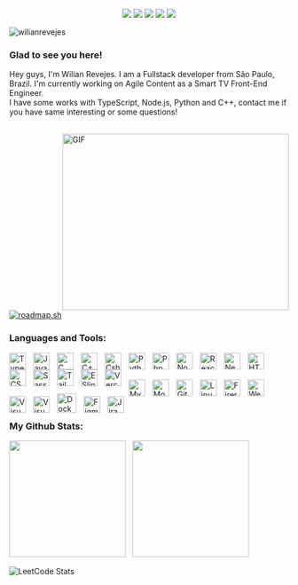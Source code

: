 <p align="center">
<a href="https://www.linkedin.com/in/bruno-sartori-dev"><img src="https://img.shields.io/badge/-bruno--sartori--dev-blue?style=flat&logo=Linkedin&logoColor=white&link=https://www.linkedin.com/in/bruno-sartori-dev" /></a>
<a href="https://medium.com/@brunosartori.dev"><img src="https://img.shields.io/badge/-@brunosartori.dev-000000?style=flat&labelColor=000000&logo=Medium&link=https://medium.com/@brunosartori.dev" /></a>
<a href="https://brunosartori.dev"><img src="https://img.shields.io/badge/-brunosartori.dev-47CCCC?style=flat&logo=Google-Chrome&logoColor=white&link=https://brunosartori.dev" /></a>
<a href="https://instagram.com/brunosartori.dev"><img src="https://img.shields.io/badge/-brunosartori.dev-purple?style=flat&logo=instagram&logoColor=white&link=https://instagram.com/brunosartori.dev/" /></a>
<a href="mailto:brunosartori.dev@gmail.com"><img src="https://img.shields.io/badge/-brunosartori.dev@gmail.com-c14438?style=flat&logo=Gmail&logoColor=white&link=mailto:brunosartori.dev@gmail.com" /></a>
</p>


![wilianrevejes](https://socialify.git.ci/wilianrevejes/wilianrevejes/image?font=Raleway&name=1&pattern=Diagonal%20Stripes&stargazers=1&theme=Dark)



### Glad to see you here!

Hey guys, I'm Wilian Revejes. I am a Fullstack developer from São Paulo, Brazil. I'm currently working on Agile Content as a Smart TV Front-End Engineer.
<br />
I have some works with TypeScript, Node.js, Python and C++, contact me if you have same interesting or some questions!
<br /><br />

<img align="right" alt="GIF" src="https://github.com/wilianrevejes/wilianrevejes/blob/master/public/coding.gif?raw=true" width="408" height="318" />

[![roadmap.sh](https://roadmap.sh/card/tall/64d0e6690d755ccbebe75f9c?variant=dark)](https://roadmap.sh)


### Languages and Tools:

[<img align="left" alt="TypeScript" width="30px" src="https://cdn.jsdelivr.net/gh/devicons/devicon/icons/typescript/typescript-original.svg" style="padding-right:10px;" />](https://www.typescriptlang.org/)
[<img align="left" alt="JavaScript" width="30px" src="https://cdn.jsdelivr.net/gh/devicons/devicon/icons/javascript/javascript-original.svg" style="padding-right:10px;" />](https://developer.mozilla.org/en-US/docs/Web/JavaScript)
[<img align="left" alt="C" width="30px" src="https://cdn.jsdelivr.net/gh/devicons/devicon/icons/c/c-original.svg" style="padding-right:10px;" />](https://isocpp.org/)
[<img align="left" alt="C++" width="30px" src="https://cdn.jsdelivr.net/gh/devicons/devicon/icons/cplusplus/cplusplus-original.svg" style="padding-right:10px;" />](https://isocpp.org/)
[<img align="left" alt="Csharp" width="30px" src="https://cdn.jsdelivr.net/gh/devicons/devicon/icons/csharp/csharp-original.svg" style="padding-right:10px;" />](https://learn.microsoft.com/en-us/dotnet/csharp/tour-of-csharp/)
[<img align="left" alt="Python" width="30px" src="https://cdn.jsdelivr.net/gh/devicons/devicon/icons/python/python-original.svg" style="padding-right:10px;" />](https://www.python.org/)
[<img align="left" alt="Php" width="30px" src="https://cdn.jsdelivr.net/gh/devicons/devicon/icons/php/php-original.svg" style="padding-right:10px;" />](https://www.php.net/)
[<img align="left" alt="Node.js" width="30px" src="https://cdn.jsdelivr.net/gh/devicons/devicon/icons/nodejs/nodejs-original.svg" style="padding-right:10px;" />](https://nodejs.org/en)
[<img align="left" alt="React" width="30px" src="https://cdn.jsdelivr.net/gh/devicons/devicon/icons/react/react-original.svg" style="padding-right:10px;" />](https://react.dev/)
[<img align="left" alt="Next.js" width="30px" src="https://cdn.jsdelivr.net/gh/devicons/devicon/icons/nextjs/nextjs-original.svg" style="padding-right:10px;" />](https://nextjs.org/)
[<img align="left" alt="HTML5" width="30px" src="https://cdn.jsdelivr.net/gh/devicons/devicon/icons/html5/html5-original.svg" style="padding-right:10px;" />](https://www.w3schools.com/html/)
[<img align="left" alt="CSS3" width="30px" src="https://cdn.jsdelivr.net/gh/devicons/devicon/icons/css3/css3-original.svg" style="padding-right:10px;" />](https://www.w3schools.com/css/)
[<img align="left" alt="Sass" width="30px" src="https://cdn.jsdelivr.net/gh/devicons/devicon/icons/sass/sass-original.svg" style="padding-right:10px;" />](https://sass-lang.com/)
[<img align="left" alt="Tailwind CSS" width="30px" src="https://cdn.jsdelivr.net/gh/devicons/devicon/icons/tailwindcss/tailwindcss-original.svg" style="padding-right:10px;" />](https://tailwindcss.com/)
[<img align="left" alt="ESlint" width="30px" src="https://cdn.jsdelivr.net/gh/devicons/devicon/icons/eslint/eslint-original.svg" style="padding-right:10px;" />](https://eslint.org/)
[<img align="left" alt="Vercel" width="30px" src="https://cdn.jsdelivr.net/gh/devicons/devicon/icons/vercel/vercel-original.svg" style="padding-right:10px;" />](https://vercel.com/)

<br /><br />

[<img align="left" alt="MySQL" width="30px" src="https://cdn.jsdelivr.net/gh/devicons/devicon/icons/mysql/mysql-original.svg" style="padding-right:10px;" />](https://www.mysql.com/)
[<img align="left" alt="MongoDB" width="30px" src="https://cdn.jsdelivr.net/gh/devicons/devicon/icons/mongodb/mongodb-original.svg" style="padding-right:10px;" />](https://www.mongodb.com/)
[<img align="left" alt="Git" width="30px" src="https://cdn.jsdelivr.net/gh/devicons/devicon/icons/git/git-original.svg" style="padding-right:10px;" />](https://git-scm.com/)
[<img align="left" alt="Linux" width="30px" src="https://cdn.jsdelivr.net/gh/devicons/devicon/icons/linux/linux-original.svg" style="padding-right:10px;" />](https://www.linux.org/)
[<img align="left" alt="Firerbase" width="30px" src="https://cdn.jsdelivr.net/gh/devicons/devicon/icons/firebase/firebase-original.svg" style="padding-right:10px;" />](https://firebase.google.com/)
[<img align="left" alt="Webpack" width="30px" src="https://cdn.jsdelivr.net/gh/devicons/devicon/icons/webpack/webpack-original.svg" style="padding-right:10px;" />](https://webpack.js.org/)
[<img align="left" alt="Visual Studio Code" width="30px" src="https://cdn.jsdelivr.net/gh/devicons/devicon/icons/vscode/vscode-original.svg" style="padding-right:10px;" />](https://code.visualstudio.com/)
[<img align="left" alt="Visual Studio" width="30px" src="https://cdn.jsdelivr.net/gh/devicons/devicon/icons/visualstudio/visualstudio-original.svg" style="padding-right:10px;" />](https://code.visualstudio.com/)
[<img align="left" alt="Docker" width="35px" style="padding-right: 10px; margin-top: -5px;" src="https://cdn.jsdelivr.net/gh/devicons/devicon/icons/docker/docker-original.svg" />](https://www.docker.com/)
[<img align="left" alt="Figma" width="30px" src="https://cdn.jsdelivr.net/gh/devicons/devicon/icons/figma/figma-original.svg" style="padding-right:10px;" />](figma.com)
[<img align="left" alt="Jira" width="30px" src="https://cdn.jsdelivr.net/gh/devicons/devicon/icons/jira/jira-original.svg" style="padding-right:10px;" />](https://www.atlassian.com/software/jira)


<br /><br /><br />

### My Github Stats:

<p>
<img height="210em" src="https://github-readme-stats.vercel.app/api?username=wilianrevejes&show_icons=true&hide_border=true&theme=dark&count_private=true&include_all_commits=true" />
&nbsp;
<img height="210em" src="https://github-readme-stats.vercel.app/api/top-langs/?username=wilianrevejes&exclude_repo=KNN-Image-Classification&show_icons=true&theme=dark&hide_border=true&layout=compact&langs_count=8"/>
</p>

![LeetCode Stats](https://leetcard.jacoblin.cool/wilianrevejes?theme=dark&font=Ubuntu&ext=activity)
<!--
**wilianrevejes/wilianrevejes** is a ✨ _special_ ✨ repository because its `README.md` (this file) appears on your GitHub profile.

Here are some ideas to get you started:

- 🔭 I’m currently working on ...
- 🌱 I’m currently learning ...
- 👯 I’m looking to collaborate on ...
- 🤔 I’m looking for help with ...
- 💬 Ask me about ...
- 📫 How to reach me: ...
- 😄 Pronouns: ...
- ⚡ Fun fact: ...
-->
